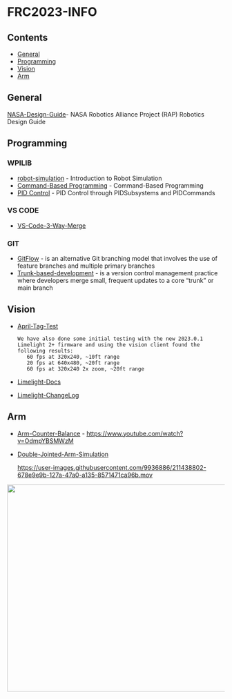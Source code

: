 # FRC2023-INFO


## Contents

- [General](#general)
- [Programming](#programming)
- [Vision](#vision)
- [Arm](#arm)

## General
[NASA-Design-Guide](https://robotics.nasa.gov/downloads/nasarap-rdc-v101-compressed.pdf)- NASA Robotics Alliance Project (RAP) Robotics Design Guide

## Programming

  ### WPILIB
  - [robot-simulation](https://docs.wpilib.org/en/stable/docs/software/wpilib-tools/robot-simulation/introduction.html) - Introduction to Robot Simulation
  - [Command-Based Programming](https://docs.wpilib.org/en/stable/docs/software/commandbased/index.html) - Command-Based Programming
  - [PID Control](https://docs.wpilib.org/en/stable/docs/software/commandbased/pid-subsystems-commands.html#pid-control-through-pidsubsystems-and-pidcommands) - PID Control through PIDSubsystems and PIDCommands

  ### VS CODE
  - [VS-Code-3-Way-Merge](https://github.com/eol70/FRC2023-INFO/blob/main/VS-Code-Merge.md)

   ### GIT
   - [GitFlow](https://www.atlassian.com/git/tutorials/comparing-workflows/gitflow-workflow) -  is an alternative Git branching model that involves the use of feature branches and multiple primary branches
   - [Trunk-based-development](https://www.atlassian.com/continuous-delivery/continuous-integration/trunk-based-development) - is a version control management practice where developers merge small, frequent updates to a core “trunk” or main branch

## Vision

- [April-Tag-Test](https://www.chiefdelphi.com/t/team-3467-2023-build-blog/417264/48) 

      We have also done some initial testing with the new 2023.0.1 Limelight 2+ firmware and using the vision client found the following results:
         60 fps at 320x240, ~10ft range
         20 fps at 640x480, ~20ft range
         60 fps at 320x240 2x zoom, ~20ft range
         
- [Limelight-Docs](https://docs.limelightvision.io/en/latest/getting_started.html) 
- [Limelight-ChangeLog](https://docs.limelightvision.io/en/latest/software_change_log.html) 

## Arm

- [Arm-Counter-Balance](https://www.chiefdelphi.com/t/team-846-gravity-arm-counterbalancing-video/368195) - https://www.youtube.com/watch?v=OdmpYBSMWzM
- [Double-Jointed-Arm-Simulation](https://github.com/WHS-FRC-3467/DoubleJointedArmSim/tree/double-with-wrist#double-jointed-arm-simulation)
            
     https://user-images.githubusercontent.com/9936886/211438802-678e9e9b-127a-47a0-a135-8571471ca96b.mov

<img src="https://user-images.githubusercontent.com/38659431/213076505-0b6e1a7e-a739-4e20-960c-8522bdb565ea.jpg" width="600" height="480">



